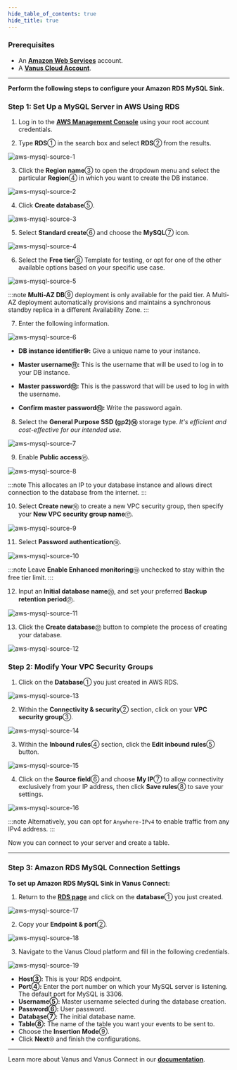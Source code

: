 ```yaml
--- 
hide_table_of_contents: true
hide_title: true
---
```


### Prerequisites

- An [**Amazon Web Services**](https://aws.amazon.com) account.
- A [**Vanus Cloud Account**](https://cloud.vanus.ai).

---

**Perform the following steps to configure your Amazon RDS MySQL Sink.**

### Step 1: Set Up a MySQL Server in AWS Using RDS

1. Log in to the [**AWS Management Console**](https://aws.amazon.com/) using your root account credentials.

2. Type **RDS**① in the search box and select **RDS**② from the results.

![aws-mysql-source-1](images/aws-mysql-source-1.webp)

3. Click the **Region name**③ to open the dropdown menu and select the particular **Region**④ in which you want to create the DB instance.

![aws-mysql-source-2](images/aws-mysql-source-2.webp)

4. Click **Create database**⑤.

![aws-mysql-source-3](images/aws-mysql-source-3.webp)

5. Select **Standard create**⑥ and choose the **MySQL**⑦ icon.

![aws-mysql-source-4](images/aws-mysql-source-4.webp)

6. Select the **Free tier**⑧ Template for testing, or opt for one of the other available options based on your specific use case.

![aws-mysql-source-5](images/aws-mysql-source-5.webp)

:::note
**Multi-AZ DB**⑨ deployment is only available for the paid tier. A Multi-AZ deployment automatically provisions and maintains a synchronous standby replica in a different Availability Zone.
:::

7. Enter the following information.

![aws-mysql-source-6](images/aws-mysql-source-6.webp)

- **DB instance identifier⑩:** Give a unique name to your instance.

- **Master username⑪:** This is the username that will be used to log in to your DB instance.

- **Master password⑫:** This is the password that will be used to log in with the username.

- **Confirm master password⑬:** Write the password again.

8. Select the **General Purpose SSD (gp2)⑭** storage type. *It's efficient and cost-effective for our intended use*.

![aws-mysql-source-7](images/aws-mysql-source-7.webp)

9. Enable **Public access**⑮.

![aws-mysql-source-8](images/aws-mysql-source-8.webp)

:::note
This allocates an IP to your database instance and allows direct connection to the database from the internet.
:::

10. Select **Create new**⑯ to create a new VPC security group, then specify your **New VPC security group name**⑰.

![aws-mysql-source-9](images/aws-mysql-source-9.webp)

11. Select **Password authentication**⑱.

![aws-mysql-source-10](images/aws-mysql-source-10.webp)

:::note
Leave **Enable Enhanced monitoring**⑲ unchecked to stay within the free tier limit.
:::

12. Input an **Initial database name**⑳, and set your preferred **Backup retention period**㉑.

![aws-mysql-source-11](images/aws-mysql-source-11.webp)

13. Click the **Create database**㉒ button to complete the process of creating your database.

![aws-mysql-source-12](images/aws-mysql-source-12.webp)

### Step 2: Modify Your VPC Security Groups

1. Click on the **Database**① you just created in AWS RDS.

![aws-mysql-source-13](images/aws-mysql-source-13.webp)

2. Within the **Connectivity & security**② section, click on your **VPC security group**③.

![aws-mysql-source-14](images/aws-mysql-source-14.webp)

3. Within the **Inbound rules**④ section, click the **Edit inbound rules**⑤ button.

![aws-mysql-source-15](images/aws-mysql-source-15.webp)

4. Click on the **Source field**⑥ and choose **My IP**⑦ to allow connectivity exclusively from your IP address, then click **Save rules**⑧ to save your settings.

![aws-mysql-source-16](images/aws-mysql-source-16.webp)

:::note
Alternatively, you can opt for `Anywhere-IPv4` to enable traffic from any IPv4 address.
:::

Now you can connect to your server and create a table.

---

### Step 3: Amazon RDS MySQL Connection Settings

**To set up Amazon RDS MySQL Sink in Vanus Connect:**

1. Return to the [**RDS page**](https://console.aws.amazon.com/rds/) and click on the **database**① you just created.

![aws-mysql-source-17](images/aws-mysql-source-17.webp)

2. Copy your **Endpoint & port**②.

![aws-mysql-source-18](images/aws-mysql-source-18.webp)

3. Navigate to the Vanus Cloud platform and fill in the following credentials.

![aws-mysql-source-19](images/aws-mysql-source-19.webp)

- **Host③:** This is your RDS endpoint.
- **Port④:** Enter the port number on which your MySQL server is listening. The default port for MySQL is 3306.
- **Username⑤:** Master username selected during the database creation.
- **Password⑥:** User password.
- **Database⑦:** The initial database name.
- **Table⑧:** The name of the table you want your events to be sent to.
- Choose the **Insertion Mode**⑨.
- Click **Next**⑩ and finish the configurations.

---

Learn more about Vanus and Vanus Connect in our [**documentation**](https://docs.vanus.ai).
